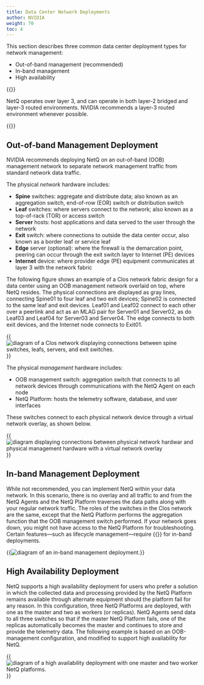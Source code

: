 ```yaml
---
title: Data Center Network Deployments
author: NVIDIA
weight: 70
toc: 4
---
```


This section describes three common data center deployment types for network management:

- Out-of-band management (recommended)
- In-band management
- High availability

{{<notice note>}}

NetQ operates over layer 3, and can operate in both layer-2 bridged and layer-3 routed environments. NVIDIA recommends a layer-3 routed environment whenever possible.

{{</notice>}}

<!-- vale off -->
## Out-of-band Management Deployment
<!-- vale on -->

NVIDIA recommends deploying NetQ on an out-of-band (OOB) management network to separate network management traffic from standard network data traffic. 

The physical *network* hardware includes:

- **Spine** switches: aggregate and distribute data; also known as an aggregation switch, end-of-row (EOR) switch or distribution switch
- **Leaf** switches: where servers connect to the network; also known as a top-of-rack (TOR) or access switch
- **Server** hosts: host applications and data served to the user through the network
- **Exit** switch: where connections to outside the data center occur, also known as a border leaf or service leaf
- **Edge** server (optional): where the firewall is the demarcation point, peering can occur through the exit switch layer to Internet (PE) devices
- **Internet** device: where provider edge (PE) equipment communicates at layer 3 with the network fabric

The following figure shows an example of a Clos network fabric design for a data center using an OOB management network overlaid on top, where NetQ resides. The physical connections are displayed as gray lines, connecting Spine01 to four leaf and two exit devices; Spine02 is connected to the same leaf and exit devices. Leaf01 and Leaf02 connect to each other over a peerlink and act as an MLAG pair for Server01 and Server02, as do Leaf03 and Leaf04 for Server03 and Server04. The edge connects to both exit devices, and the Internet node connects to Exit01.

{{<img src="/images/netq/deploy-arch-dc-example-230.png" alt="diagram of a Clos network displaying connections between spine switches, leafs, servers, and exit switches." ewidth="700">}}

The physical *management* hardware includes:

- OOB management switch: aggregation switch that connects to all network devices through communications with the NetQ Agent on each node
- NetQ Platform: hosts the telemetry software, database, and user interfaces

These switches connect to each physical network device through a virtual network overlay, as shown below.

{{<img src="/images/netq/deploy-arch-oob-example-230.png" alt="diagram displaying connections between physical network hardwar and physical management hardware with a virtual network overlay" ewidth="700">}}

<!-- vale off -->
## In-band Management Deployment
<!-- vale on -->

While not recommended, you can implement NetQ within your data network. In this scenario, there is no overlay and all traffic to and from the NetQ Agents and the NetQ Platform traverses the data paths along with your regular network traffic. The roles of the switches in the Clos network are the same, except that the NetQ Platform performs the aggregation function that the OOB management switch performed. If your network goes down, you might not have access to the NetQ Platform for troubleshooting. Certain features—such as lifecycle management—require {{<link url="Lifecycle-Management/#lcm-support-for-in-band-management" text="additional configurations">}} for in-band deployments.  

{{<img src="/images/netq/deploy-arch-ib-example-230.png" alt="diagram of an in-band management deployment." ewidth="700">}}
## High Availability Deployment

NetQ supports a high availability deployment for users who prefer a solution in which the collected data and processing provided by the NetQ Platform remains available through alternate equipment should the platform fail for any reason. In this configuration, three NetQ Platforms are deployed, with one as the master and two as workers (or replicas). NetQ Agents send data to all three switches so that if the master NetQ Platform fails, one of the replicas automatically becomes the master and continues to store and provide the telemetry data. The following example is based on an OOB-management configuration, and modified to support high availability for NetQ.

{{<img src="/images/netq/deploy-arch-ha-example-240.png" alt="diagram of a high availability deployment with one master and two worker NetQ platforms." ewidth="700">}}
